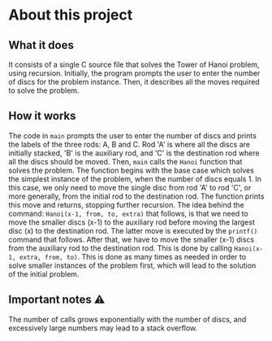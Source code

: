 # About this project
## What it does
It consists of a single C source file that solves the Tower of Hanoi problem, using recursion. Initially, the program prompts the user to enter the number of discs for the problem instance. Then, it describes all the moves required to solve the problem.
## How it works
The code in `main` prompts the user to enter the number of discs and prints the labels of the three rods: A, B and C. Rod 'A' is where all the discs are initially stacked, 'B' is the auxiliary rod, and 'C' is the destination rod where all the discs should be moved. Then, `main` calls the `Hanoi` function that solves the problem. The function begins with the base case which solves the simplest instance of the problem, when the number of discs equals 1. In this case, we only need to move the single disc from rod 'A' to rod 'C', or more generally, from the initial rod to the destination rod. The function prints this move and returns, stopping further recursion. The idea behind the command: `Hanoi(x-1, from, to, extra)` that follows, is that we need to move the smaller discs (x-1) to the auxiliary rod before moving the largest disc (x) to the destination rod. The latter move is executed by the `printf()` command that follows. After that, we have to move the smaller (x-1) discs from the auxiliary rod to the destination rod. This is done by calling `Hanoi(x-1, extra, from, to)`. This is done as many times as needed in order to solve smaller instances of the problem first, which will lead to the solution of the initial problem.
## Important notes ⚠
The number of calls grows exponentially with the number of discs, and excessively large numbers may lead to a stack overflow.
